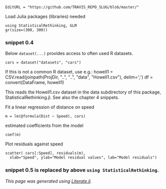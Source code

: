 ```@meta
EditURL = "https://github.com/TRAVIS_REPO_SLUG/blob/master/"
```

Load Julia packages (libraries) needed

```@example clip_04_05
using StatisticalRethinking, GLM
gr(size=(300, 300))
```

### snippet 0.4

Below `dataset(...)` provides access to often used R datasets.

```@example clip_04_05
cars = dataset("datasets", "cars")
```

If this is not a common R dataset, use e.g.:
howell1 = CSV.read(joinpath(ProjDir, "..", "..",  "data", "Howell1.csv"), delim=';')
df = convert(DataFrame, howell1)

This reads the Howell1.csv dataset in the data subdirectory of this package,
 StatisticalRethinking.jl. See also the chapter 4 snippets.

Fit a linear regression of distance on speed

```@example clip_04_05
m = lm(@formula(Dist ~ Speed), cars)
```

estimated coefficients from the model

```@example clip_04_05
coef(m)
```

Plot residuals against speed

```@example clip_04_05; continued = true
scatter( cars[:Speed], residuals(m),
  xlab="Speed", ylab="Model residual values", lab="Model residuals")
```

### snippet 0.5 is replaced by above `using StatisticalRethinking`.

*This page was generated using [Literate.jl](https://github.com/fredrikekre/Literate.jl).*

